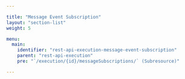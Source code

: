 ```yaml
---

title: "Message Event Subscription"
layout: "section-list"
weight: 5

menu:
  main:
    identifier: "rest-api-execution-message-event-subscription"
    parent: "rest-api-execution"
    pre: "`/execution/{id}/messageSubscriptions/` (Subresource)"

---
```

